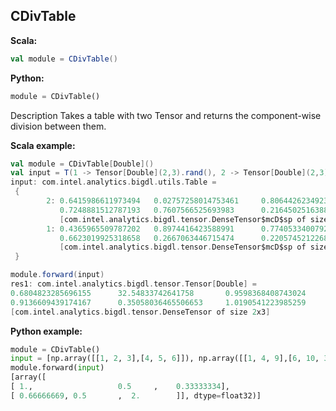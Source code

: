 ## CDivTable ##

**Scala:**
```scala
val module = CDivTable()
```
**Python:**
```python
module = CDivTable()
```

Description
Takes a table with two Tensor and returns the component-wise division between them.

**Scala example:**
```scala
val module = CDivTable[Double]()
val input = T(1 -> Tensor[Double](2,3).rand(), 2 -> Tensor[Double](2,3).rand())
input: com.intel.analytics.bigdl.utils.Table =
 {
        2: 0.6415986611973494   0.02757258014753461     0.8064426234923303
           0.7248881512787193   0.7607566525693983      0.2164502516388893
           [com.intel.analytics.bigdl.tensor.DenseTensor$mcD$sp of size 2x3]
        1: 0.4365965509787202   0.8974416423588991      0.7740533400792629
           0.6623019925318658   0.2667063446715474      0.22057452122680843
           [com.intel.analytics.bigdl.tensor.DenseTensor$mcD$sp of size 2x3]
 }

module.forward(input)
res1: com.intel.analytics.bigdl.tensor.Tensor[Double] =
0.6804823285696155      32.54833742641758       0.9598368408743024
0.9136609439174167      0.35058036465506653     1.0190541223985259
[com.intel.analytics.bigdl.tensor.DenseTensor of size 2x3]
```

**Python example:**
```python
module = CDivTable()
input = [np.array([[1, 2, 3],[4, 5, 6]]), np.array([[1, 4, 9],[6, 10, 3]])]
module.forward(input)
[array([
[ 1.,                   0.5     ,    0.33333334],
[ 0.66666669, 0.5       ,  2.        ]], dtype=float32)]
```
